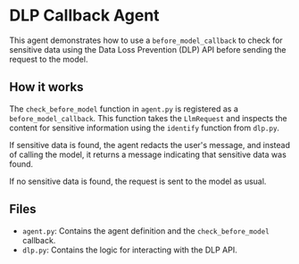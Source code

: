 # DLP Callback Agent

This agent demonstrates how to use a `before_model_callback` to check for sensitive data using the Data Loss Prevention (DLP) API before sending the request to the model.

## How it works

The `check_before_model` function in `agent.py` is registered as a `before_model_callback`.
This function takes the `LlmRequest` and inspects the content for sensitive information using the `identify` function from `dlp.py`.

If sensitive data is found, the agent redacts the user's message, and instead of calling the model, it returns a message indicating that sensitive data was found.

If no sensitive data is found, the request is sent to the model as usual.

## Files

- `agent.py`: Contains the agent definition and the `check_before_model` callback.
- `dlp.py`: Contains the logic for interacting with the DLP API.
